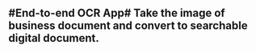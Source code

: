 #End-to-end OCR App#
Take the image of business document and convert to searchable digital document.
---
